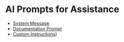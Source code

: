 # AI Prompts for Assistance

- [System Message](./systesMessage.md)
- [Documentation Prompt](./docs.md)
- [Custom Instructions](./customInstructions.md))